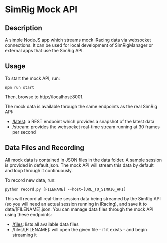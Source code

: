 # SimRig Mock API
## Description
A simple NodeJS app which streams mock iRacing data via websocket connections. It can be used for local development of SimRigManager or external apps that use the SimRig API.

## Usage
To start the mock API, run:
```
npm run start
```
Then, browse to http://localhost:8001.

The mock data is available through the same endpoints as the real SimRig API:
- [/latest](http://localhost:8001/latest): a REST endpoint which provides a snapshot of the latest data
- /stream: provides the websocket real-time stream running at 30 frames per second

## Data Files and Recording
All mock data is contained in JSON files in the data folder. A sample session is provided in default.json. The mock API will stream this data by default and loop through it continuously. 

To record new data, run:
```
python record.py [FILENAME] --host=[URL_TO_SIMRIG_API]
```
This will record all real-time session data being streamed by the SimRig API (so you will need an actual session running in iRacing), and save it to data/[FILENAME].json. You can manage data files through the mock API using these endpoints:
- [/files](http://localhost:8001/files): lists all available data files
- /files/[FILENAME]: will open the given file - if it exists - and begin streaming it
